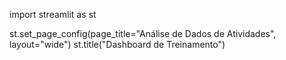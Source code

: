 import streamlit as st

st.set_page_config(page_title="Análise de Dados de Atividades", layout="wide")
st.title("Dashboard de Treinamento")
